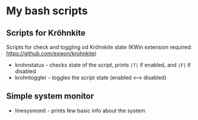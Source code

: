 # My bash scripts

## Scripts for Kröhnkite

Scripts for check and toggling od Kröhnkite state (KWin extension required: https://github.com/esjeon/krohnkite)
* krohnstatus - checks state of the script, prints `|T|` if enabled, and `|F|` if disabled
* krohntoggler - toggles the script state (enabled <--> disabled)

## Simple system monitor

* linesysmonit - prints few basic info about the system